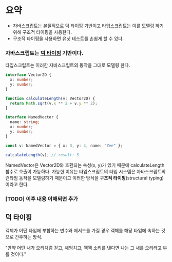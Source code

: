 # 요약

- 자바스크립트는 본질적으로 덕 타이핑 기반이고 타입스크립트는 이를 모델링 하기위해 구조적 타이핑을 사용한다.
- 구조적 타이핑을 사용하면 유닛 테스트를 손쉽게 할 수 있다.

### 자바스크립트는 [덕 타이핑](#덕-타이핑) 기반이다.

타입스크립트는 이러한 자바스크립트의 동작을 그대로 모델링 한다.

```typescript
interface Vector2D {
  x: number;
  y: number;
}

function calculateLength(v: Vector2D) {
  return Math.sqrt(v.x ** 2 + v.y ** 2);
}

interface NamedVector {
  name: string;
  x: number;
  y: number;
}

const v: NamedVector = { x: 3, y: 4, name: "Zee" };

calculateLength(v); // result: 5
```

NamedVector은 Vector2D와 호환되는 속성(x, y)가 있기 때문에 calculateLength 함수로 호출이 가능하다.
가능한 이유는 타입스크립트의 타입 시스템은 자바스크립트의 런타임 동작을 모델링하기 때문이고 이러한 방식을 **구조적 타이핑**(structural typing)이라고 한다.

### [TODO] 이후 내용 이해되면 추가

## 덕 타이핑

객체가 어떤 타입에 부합하는 변수와 메서드를 가질 경우 객체를 해당 타입에 속하는 것으로 간주하는 방식.

"만약 어떤 새가 오리처럼 걷고, 헤엄치고, 꽥꽥 소리를 낸다면 나는 그 새를 오리라고 부를 것이다."
